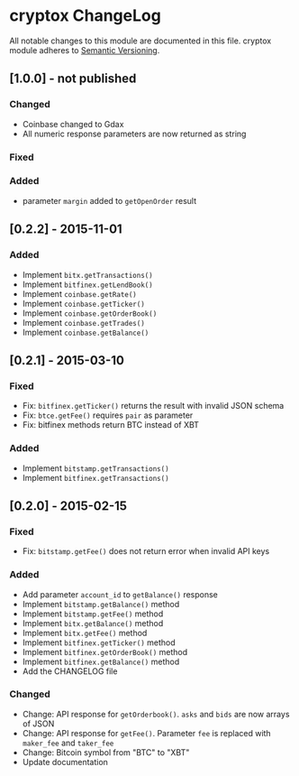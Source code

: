 # cryptox ChangeLog

All notable changes to this module are documented in this file.
cryptox module adheres to [Semantic Versioning](http://semver.org/).

## [1.0.0] - not published

### Changed
- Coinbase changed to Gdax
- All numeric response parameters are now returned as string

### Fixed

### Added
- parameter `margin` added to `getOpenOrder` result


## [0.2.2] - 2015-11-01

### Added
- Implement `bitx.getTransactions()`
- Implement `bitfinex.getLendBook()`
- Implement `coinbase.getRate()`
- Implement `coinbase.getTicker()`
- Implement `coinbase.getOrderBook()`
- Implement `coinbase.getTrades()`
- Implement `coinbase.getBalance()`


## [0.2.1] - 2015-03-10

### Fixed
- Fix: `bitfinex.getTicker()` returns the result with invalid JSON schema
- Fix: `btce.getFee()` requires `pair` as parameter
- Fix: bitfinex methods return BTC instead of XBT

### Added
- Implement `bitstamp.getTransactions()`
- Implement `bitfinex.getTransactions()`


## [0.2.0] - 2015-02-15

### Fixed
- Fix: `bitstamp.getFee()` does not return error when invalid API keys

### Added
- Add parameter `account_id` to `getBalance()` response
- Implement `bitstamp.getBalance()` method
- Implement `bitstamp.getFee()` method
- Implement `bitx.getBalance()` method
- Implement `bitx.getFee()` method
- Implement `bitfinex.getTicker()` method
- Implement `bitfinex.getOrderBook()` method
- Implement `bitfinex.getBalance()` method
- Add the CHANGELOG file

### Changed

- Change: API response for `getOrderbook()`. `asks` and `bids` are now arrays of JSON
- Change: API response for `getFee()`. Parameter `fee` is replaced with `maker_fee` and `taker_fee` 
- Change: Bitcoin symbol from "BTC" to "XBT"
- Update documentation

